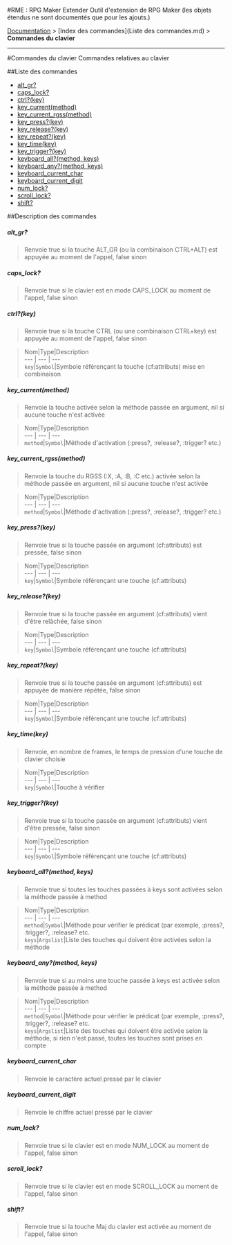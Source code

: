 #RME : RPG Maker Extender
Outil d'extension de RPG Maker (les objets étendus ne sont documentés que pour les ajouts.)

[Documentation](README.md) > [Index des commandes](Liste des commandes.md) > **Commandes du clavier**  
- - -  
#Commandes du clavier
Commandes relatives au clavier

##Liste des commandes
*    [alt_gr?](#alt_gr)
*    [caps_lock?](#caps_lock)
*    [ctrl?(key)](#ctrlkey)
*    [key_current(method)](#key_currentmethod)
*    [key_current_rgss(method)](#key_current_rgssmethod)
*    [key_press?(key)](#key_presskey)
*    [key_release?(key)](#key_releasekey)
*    [key_repeat?(key)](#key_repeatkey)
*    [key_time(key)](#key_timekey)
*    [key_trigger?(key)](#key_triggerkey)
*    [keyboard_all?(method, keys)](#keyboard_allmethod-keys)
*    [keyboard_any?(method, keys)](#keyboard_anymethod-keys)
*    [keyboard_current_char](#keyboard_current_char)
*    [keyboard_current_digit](#keyboard_current_digit)
*    [num_lock?](#num_lock)
*    [scroll_lock?](#scroll_lock)
*    [shift?](#shift)


##Description des commandes
##### alt_gr?

> Renvoie true si la touche ALT_GR (ou la combinaison CTRL+ALT) est appuyée au moment de l'appel, false sinon

  
> 

##### caps_lock?

> Renvoie true si le clavier est en mode CAPS_LOCK au moment de l'appel, false sinon

  
> 

##### ctrl?(key)

> Renvoie true si la touche CTRL (ou une combinaison CTRL+key) est appuyée au moment de l'appel, false sinon

  
> Nom|Type|Description  
--- | --- | ---  
`key`|`Symbol`|Symbole référençant la touche (cf:attributs) mise en combinaison  


##### key_current(method)

> Renvoie la touche activée selon la méthode passée en argument, nil si aucune touche n'est activée

  
> Nom|Type|Description  
--- | --- | ---  
`method`|`Symbol`|Méthode d'activation (:press?, :release?, :trigger? etc.)  


##### key_current_rgss(method)

> Renvoie la touche du RGSS (:X, :A, :B, :C etc.) activée selon la méthode passée en argument, nil si aucune touche n'est activée

  
> Nom|Type|Description  
--- | --- | ---  
`method`|`Symbol`|Méthode d'activation (:press?, :release?, :trigger? etc.)  


##### key_press?(key)

> Renvoie true si la touche passée en argument (cf:attributs) est pressée, false sinon

  
> Nom|Type|Description  
--- | --- | ---  
`key`|`Symbol`|Symbole référençant une touche (cf:attributs)  


##### key_release?(key)

> Renvoie true si la touche passée en argument (cf:attributs) vient d'être relâchée, false sinon

  
> Nom|Type|Description  
--- | --- | ---  
`key`|`Symbol`|Symbole référençant une touche (cf:attributs)  


##### key_repeat?(key)

> Renvoie true si la touche passée en argument (cf:attributs) est appuyée de manière répétée, false sinon

  
> Nom|Type|Description  
--- | --- | ---  
`key`|`Symbol`|Symbole référençant une touche (cf:attributs)  


##### key_time(key)

> Renvoie, en nombre de frames, le temps de pression d'une touche de clavier choisie

  
> Nom|Type|Description  
--- | --- | ---  
`key`|`Symbol`|Touche à vérifier  


##### key_trigger?(key)

> Renvoie true si la touche passée en argument (cf:attributs) vient d'être pressée, false sinon

  
> Nom|Type|Description  
--- | --- | ---  
`key`|`Symbol`|Symbole référençant une touche (cf:attributs)  


##### keyboard_all?(method, keys)

> Renvoie true si toutes les touches passées à keys sont activées selon la méthode passée à method

  
> Nom|Type|Description  
--- | --- | ---  
`method`|`Symbol`|Méthode pour vérifier le prédicat (par exemple, :press?, :trigger?, :release? etc.  
`keys`|`Argslist`|Liste des touches qui doivent être activées selon la méthode  


##### keyboard_any?(method, keys)

> Renvoie true si  au moins une touche passée à keys est activée selon la méthode passée à method

  
> Nom|Type|Description  
--- | --- | ---  
`method`|`Symbol`|Méthode pour vérifier le prédicat (par exemple, :press?, :trigger?, :release? etc.  
`keys`|`Argslist`|Liste des touches qui doivent être activée selon la méthode, si rien n'est passé, toutes les touches sont prises en compte  


##### keyboard_current_char

> Renvoie le caractère actuel pressé par le clavier

  
> 

##### keyboard_current_digit

> Renvoie le chiffre actuel pressé par le clavier

  
> 

##### num_lock?

> Renvoie true si le clavier est en mode NUM_LOCK au moment de l'appel, false sinon

  
> 

##### scroll_lock?

> Renvoie true si le clavier est en mode SCROLL_LOCK au moment de l'appel, false sinon

  
> 

##### shift?

> Renvoie true si la touche Maj du clavier est activée au moment de l'appel, false sinon

  
> 

